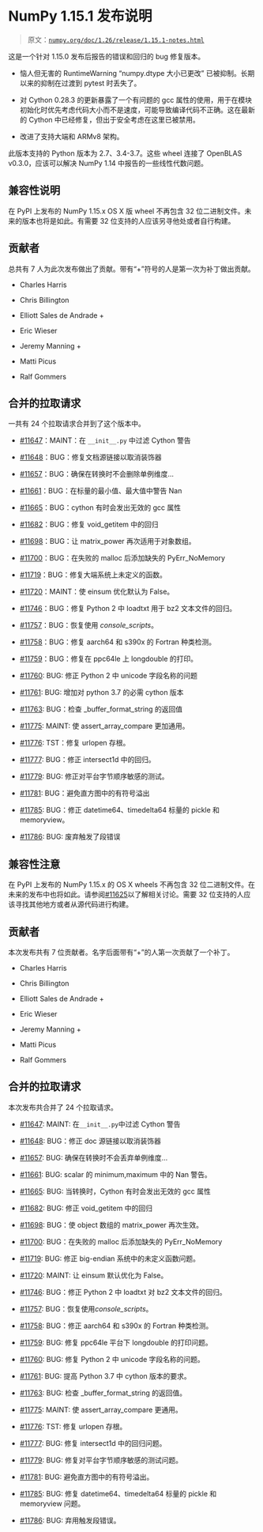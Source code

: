 # NumPy 1.15.1 发布说明

> 原文：[`numpy.org/doc/1.26/release/1.15.1-notes.html`](https://numpy.org/doc/1.26/release/1.15.1-notes.html)

这是一个针对 1.15.0 发布后报告的错误和回归的 bug 修复版本。

+   恼人但无害的 RuntimeWarning “numpy.dtype 大小已更改” 已被抑制。长期以来的抑制在过渡到 pytest 时丢失了。

+   对 Cython 0.28.3 的更新暴露了一个有问题的 gcc 属性的使用，用于在模块初始化时优先考虑代码大小而不是速度，可能导致编译代码不正确。这在最新的 Cython 中已经修复，但出于安全考虑在这里已被禁用。

+   改进了支持大端和 ARMv8 架构。

此版本支持的 Python 版本为 2.7、3.4-3.7。这些 wheel 连接了 OpenBLAS v0.3.0，应该可以解决 NumPy 1.14 中报告的一些线性代数问题。

## 兼容性说明

在 PyPI 上发布的 NumPy 1.15.x OS X 版 wheel 不再包含 32 位二进制文件。未来的版本也将是如此。有需要 32 位支持的人应该另寻他处或者自行构建。

## 贡献者

总共有 7 人为此次发布做出了贡献。带有“+”符号的人是第一次为补丁做出贡献。

+   Charles Harris

+   Chris Billington

+   Elliott Sales de Andrade +

+   Eric Wieser

+   Jeremy Manning +

+   Matti Picus

+   Ralf Gommers

## 合并的拉取请求

一共有 24 个拉取请求合并到了这个版本中。

+   [#11647](https://github.com/numpy/numpy/pull/11647)：MAINT：在 `__init__.py` 中过滤 Cython 警告

+   [#11648](https://github.com/numpy/numpy/pull/11648)：BUG：修复文档源链接以取消装饰器

+   [#11657](https://github.com/numpy/numpy/pull/11657)：BUG：确保在转换时不会删除单例维度...

+   [#11661](https://github.com/numpy/numpy/pull/11661)：BUG：在标量的最小值、最大值中警告 Nan

+   [#11665](https://github.com/numpy/numpy/pull/11665)：BUG：cython 有时会发出无效的 gcc 属性

+   [#11682](https://github.com/numpy/numpy/pull/11682)：BUG：修复 void_getitem 中的回归

+   [#11698](https://github.com/numpy/numpy/pull/11698)：BUG：让 matrix_power 再次适用于对象数组。

+   [#11700](https://github.com/numpy/numpy/pull/11700)：BUG：在失败的 malloc 后添加缺失的 PyErr_NoMemory

+   [#11719](https://github.com/numpy/numpy/pull/11719)：BUG：修复大端系统上未定义的函数。

+   [#11720](https://github.com/numpy/numpy/pull/11720)：MAINT：使 einsum 优化默认为 False。

+   [#11746](https://github.com/numpy/numpy/pull/11746)：BUG：修复 Python 2 中 loadtxt 用于 bz2 文本文件的回归。

+   [#11757](https://github.com/numpy/numpy/pull/11757)：BUG：恢复使用 *console_scripts*。

+   [#11758](https://github.com/numpy/numpy/pull/11758)：BUG：修复 aarch64 和 s390x 的 Fortran 种类检测。

+   [#11759](https://github.com/numpy/numpy/pull/11759)：BUG：修复在 ppc64le 上 longdouble 的打印。

+   [#11760](https://github.com/numpy/numpy/pull/11760): BUG: 修正 Python 2 中 unicode 字段名称的问题

+   [#11761](https://github.com/numpy/numpy/pull/11761): BUG: 增加对 python 3.7 的必需 cython 版本

+   [#11763](https://github.com/numpy/numpy/pull/11763): BUG：检查 _buffer_format_string 的返回值

+   [#11775](https://github.com/numpy/numpy/pull/11775): MAINT: 使 assert_array_compare 更加通用。

+   [#11776](https://github.com/numpy/numpy/pull/11776): TST：修复 urlopen 存根。

+   [#11777](https://github.com/numpy/numpy/pull/11777): BUG：修正 intersect1d 中的回归。

+   [#11779](https://github.com/numpy/numpy/pull/11779): BUG: 修正对平台字节顺序敏感的测试。

+   [#11781](https://github.com/numpy/numpy/pull/11781): BUG：避免直方图中的有符号溢出

+   [#11785](https://github.com/numpy/numpy/pull/11785): BUG：修正 datetime64、timedelta64 标量的 pickle 和 memoryview。

+   [#11786](https://github.com/numpy/numpy/pull/11786): BUG: 废弃触发了段错误

## 兼容性注意

在 PyPI 上发布的 NumPy 1.15.x 的 OS X wheels 不再包含 32 位二进制文件。在未来的发布中也将如此。请参阅[#11625](https://github.com/numpy/numpy/issues/11625)以了解相关讨论。需要 32 位支持的人应该寻找其他地方或者从源代码进行构建。

## 贡献者

本次发布共有 7 位贡献者。名字后面带有“+”的人第一次贡献了一个补丁。

+   Charles Harris

+   Chris Billington

+   Elliott Sales de Andrade +

+   Eric Wieser

+   Jeremy Manning +

+   Matti Picus

+   Ralf Gommers

## 合并的拉取请求

本次发布共合并了 24 个拉取请求。

+   [#11647](https://github.com/numpy/numpy/pull/11647): MAINT: 在`__init__.py`中过滤 Cython 警告

+   [#11648](https://github.com/numpy/numpy/pull/11648): BUG：修正 doc 源链接以取消装饰器

+   [#11657](https://github.com/numpy/numpy/pull/11657): BUG: 确保在转换时不会丢弃单例维度…

+   [#11661](https://github.com/numpy/numpy/pull/11661): BUG: scalar 的 minimum,maximum 中的 Nan 警告。

+   [#11665](https://github.com/numpy/numpy/pull/11665): BUG: 当转换时，Cython 有时会发出无效的 gcc 属性

+   [#11682](https://github.com/numpy/numpy/pull/11682): BUG: 修正 void_getitem 中的回归

+   [#11698](https://github.com/numpy/numpy/pull/11698): BUG：使 object 数组的 matrix_power 再次生效。

+   [#11700](https://github.com/numpy/numpy/pull/11700): BUG：在失败的 malloc 后添加缺失的 PyErr_NoMemory

+   [#11719](https://github.com/numpy/numpy/pull/11719): BUG: 修正 big-endian 系统中的未定义函数问题。

+   [#11720](https://github.com/numpy/numpy/pull/11720): MAINT: 让 einsum 默认优化为 False。

+   [#11746](https://github.com/numpy/numpy/pull/11746): BUG：修正 Python 2 中 loadtxt 对 bz2 文本文件的回归。

+   [#11757](https://github.com/numpy/numpy/pull/11757): BUG：恢复使用*console_scripts*。

+   [#11758](https://github.com/numpy/numpy/pull/11758): BUG：修正 aarch64 和 s390x 的 Fortran 种类检测。

+   [#11759](https://github.com/numpy/numpy/pull/11759): BUG: 修复 ppc64le 平台下 longdouble 的打印问题。

+   [#11760](https://github.com/numpy/numpy/pull/11760): BUG: 修复 Python 2 中 unicode 字段名称的问题。

+   [#11761](https://github.com/numpy/numpy/pull/11761): BUG: 提高 Python 3.7 中 cython 版本的要求。

+   [#11763](https://github.com/numpy/numpy/pull/11763): BUG: 检查 _buffer_format_string 的返回值。

+   [#11775](https://github.com/numpy/numpy/pull/11775): MAINT: 使 assert_array_compare 更通用。

+   [#11776](https://github.com/numpy/numpy/pull/11776): TST: 修复 urlopen 存根。

+   [#11777](https://github.com/numpy/numpy/pull/11777): BUG: 修复 intersect1d 中的回归问题。

+   [#11779](https://github.com/numpy/numpy/pull/11779): BUG: 修复对平台字节顺序敏感的测试问题。

+   [#11781](https://github.com/numpy/numpy/pull/11781): BUG: 避免直方图中的有符号溢出。

+   [#11785](https://github.com/numpy/numpy/pull/11785): BUG: 修复 datetime64、timedelta64 标量的 pickle 和 memoryview 问题。

+   [#11786](https://github.com/numpy/numpy/pull/11786): BUG: 弃用触发段错误。
